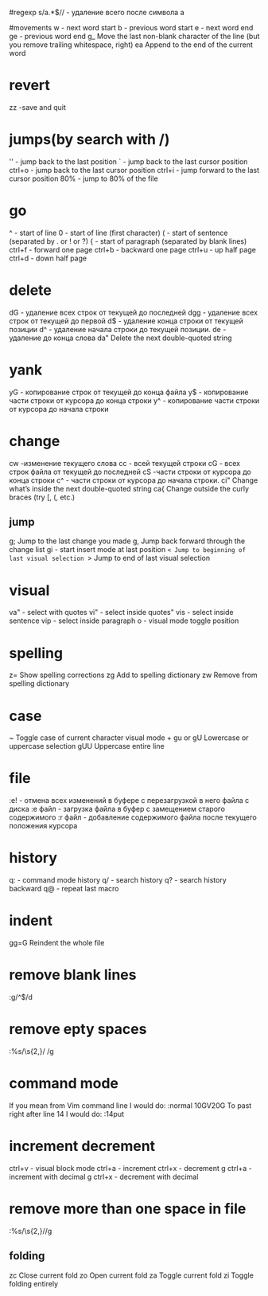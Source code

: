 #regexp
s/a.*$// - удаление всего после символа а

#movements
w - next word start
b - previous word start
e - next word end
ge - previous word end
g_ Move the last non-blank character of the line (but you remove trailing whitespace, right)
ea Append to the end of the current word

# revert
zz -save and quit

# jumps(by search with /)
'' - jump back to the last position
` - jump back to the last cursor position
ctrl+o - jump back to the last cursor position
ctrl+i - jump forward to the last cursor position
80% - jump to 80% of the file

# go
^ - start of line
0 - start of line (first character)
( - start of sentence (separated by . or ! or ?)
{ - start of paragraph (separated by blank lines)
ctrl+f - forward one page
ctrl+b - backward one page
ctrl+u - up half page
ctrl+d - down half page

# delete
dG - удаление всех строк от текущей до последней
dgg - удаление всех строк от текущей до первой
d$ - удаление конца строки от текущей позиции
d^ - удаление начала строки до текущей позиции.
de - удаление до конца слова
da" Delete the next double-quoted string

# yank
уG - копирование строк от текущей до конца файла
y$ - копирование части строки от курсора до конца строки
y^ - копирование части строки от курсора до начала строки

# change
cw -изменение текущего слова
cc - всей текущей строки
cG - всех строк файла от текущей до последней
cS -части строки от курсора до конца строки
с^ - части строки от курсора до начала строки.
ci" Change what’s inside the next double-quoted string
ca{ Change outside the curly braces (try [, (, etc.)

## jump
g; Jump to the last change you made
g, Jump back forward through the change list
gi - start insert mode at last position
`< Jump to beginning of last visual selection
`> Jump to end of last visual selection

# visual 
va" - select with quotes
vi" - select inside quotes"
vis - select inside sentence
vip - select inside paragraph
o - visual mode toggle position

# spelling
z= Show spelling corrections
zg Add to spelling dictionary
zw Remove from spelling dictionary

# case 
~ Toggle case of current character
visual mode + gu or gU Lowercase or uppercase selection
gUU Uppercase entire line


# file
:e! - отмена всех изменений в буфере с перезагрузкой в него файла с диска
:e файл - загрузка файла в буфер с замещением старого содержимого
:r файл - добавление содержимого файла после текущего положения курсора

# history
q: - command mode history
q/ - search history
q? - search history backward
q@ - repeat last macro

# indent
gg=G Reindent the whole file

# remove blank lines
:g/^$/d

# remove epty spaces
:%s/\s\{2,}/ /g

# command mode
If you mean from Vim command line I would do:
:normal 10GV20G
To past right after line 14 I would do:
:14put

# increment decrement
ctrl+v - visual block mode
ctrl+a - increment
ctrl+x - decrement
g ctrl+a - increment with decimal
g ctrl+x - decrement with decimal

# remove more than one space in file
:%s/\s\{2,}//g

## folding
zc Close current fold
zo Open current fold
za Toggle current fold
zi Toggle folding entirely

